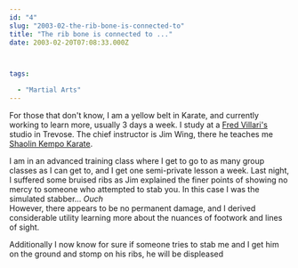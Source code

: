 ```yaml
---
id: "4"
slug: "2003-02-the-rib-bone-is-connected-to"
title: "The rib bone is connected to ..."
date: 2003-02-20T07:08:33.000Z



tags:

  - "Martial Arts"
---
```

<div class="sqs-html-content">
  <p>For those that don't know, I am a yellow belt in Karate, and currently working to learn more, usually 3 days a week.  I study at a <a href="http://www.villari.net/index.htm">Fred Villari's</a> studio in Trevose.  The chief instructor is Jim Wing, there he teaches me <a href="http://www.kickboxingcentral.com/">Shaolin Kempo Karate</a>.</p>
<p>I am in an advanced training class where I get to go to as many group classes as I can get to, and I get one semi-private lesson a week.  Last night, I suffered some bruised ribs as Jim explained the finer points of showing no mercy to someone who attempted to stab you.  In this case I was the simulated stabber... <i>Ouch</i><br />
However, there appears to be no permanent damage, and I derived considerable utility learning more about the nuances of footwork and lines of sight.</p>
<p>Additionally I now know for sure if someone tries to stab me and I get him on the ground and stomp on his ribs, he will be displeased</p>
</div>

